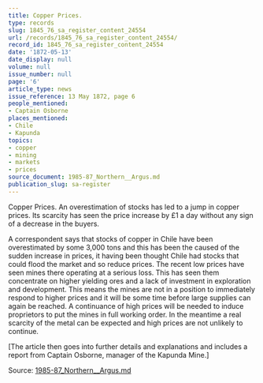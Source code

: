 ```yaml
---
title: Copper Prices.
type: records
slug: 1845_76_sa_register_content_24554
url: /records/1845_76_sa_register_content_24554/
record_id: 1845_76_sa_register_content_24554
date: '1872-05-13'
date_display: null
volume: null
issue_number: null
page: '6'
article_type: news
issue_reference: 13 May 1872, page 6
people_mentioned:
- Captain Osborne
places_mentioned:
- Chile
- Kapunda
topics:
- copper
- mining
- markets
- prices
source_document: 1985-87_Northern__Argus.md
publication_slug: sa-register
---
```


Copper Prices.  An overestimation of stocks has led to a jump in copper prices.  Its scarcity has seen the price increase by £1 a day without any sign of a decrease in the buyers.

A correspondent says that stocks of copper in Chile have been overestimated by some 3,000 tons and this has been the caused of the sudden increase in prices, it having been thought Chile had stocks that could flood the market and so reduce prices.  The recent low prices have seen mines there operating at a serious loss.  This has seen them concentrate on higher yielding ores and a lack of investment in exploration and development.  This means the mines are not in a position to immediately respond to higher prices and it will be some time before large supplies can again be reached.  A continuance of high prices will be needed to induce proprietors to put the mines in full working order.  In the meantime a real scarcity of the metal can be expected and high prices are not unlikely to continue.

[The article then goes into further details and explanations and includes a report from Captain Osborne, manager of the Kapunda Mine.]

Source: [1985-87_Northern__Argus.md](/downloads/markdown/1985-87_Northern__Argus.md)
